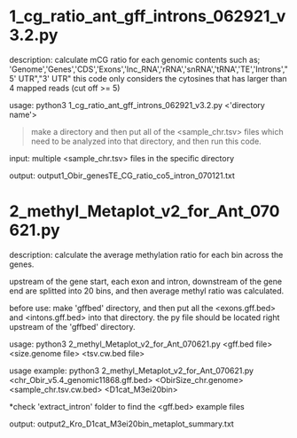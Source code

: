 # 1_cg_ratio_ant_gff_introns_062921_v3.2.py
description: calculate mCG ratio for each genomic contents such as;
'Genome','Genes','CDS','Exons','lnc_RNA','rRNA','snRNA','tRNA','TE','Introns',"5' UTR","3' UTR"
this code only considers the cytosines that has larger than 4 mapped reads (cut off >= 5)

usage: python3 1_cg_ratio_ant_gff_introns_062921_v3.2.py <'directory name'>

> make a directory and then put all of the <sample_chr.tsv> files which need to be analyzed into that directory, and then run this code.

input: multiple <sample_chr.tsv> files in the specific directory

output: output1_Obir_genesTE_CG_ratio_co5_intron_070121.txt

# 2_methyl_Metaplot_v2_for_Ant_070621.py
description: calculate the average methylation ratio for each bin across the genes.

upstream of the gene start, each exon and intron, downstream of the gene end are splitted into 20 bins, and then average methyl ratio was calculated. 

before use: make 'gffbed' directory, and then put all the <exons.gff.bed> and <intons.gff.bed> into that directory.
the py file should be located right upstream of the 'gffbed' directory.

usage: python3 2_methyl_Metaplot_v2_for_Ant_070621.py <gff.bed file> <size.genome file> <tsv.cw.bed file> <OUTPREFIX>

usage example: python3 2_methyl_Metaplot_v2_for_Ant_070621.py <chr_Obir_v5.4_genomic11868.gff.bed> <ObirSize_chr.genome> <sample_chr.tsv.cw.bed> <D1cat_M3ei20bin>
  
*check 'extract_intron' folder to find the <gff.bed> example files

output: output2_Kro_D1cat_M3ei20bin_metaplot_summary.txt

